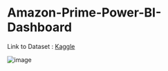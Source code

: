 # Amazon-Prime-Power-BI-Dashboard

Link to Dataset : [Kaggle](url)

![image](https://github.com/user-attachments/assets/7bfbc227-b7d1-47d0-805d-223323aa4823)


